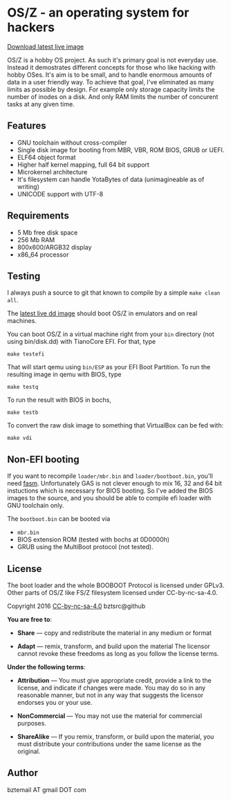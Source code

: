 OS/Z - an operating system for hackers
======================================

[Download latest live image](https://github.com/bztsrc/osz/osZ-x86_64-latest.dd)

OS/Z is a hobby OS project. As such it's primary goal is not
everyday use. Instead it demostrates different concepts
for those who like hacking with hobby OSes. It's aim is
to be small, and to handle enormous amounts of data in
a user friendly way. To achieve that goal, I've eliminated
as many limits as possible by design.
For example only storage capacity limits the number of inodes
on a disk. And only RAM limits the number of concurent tasks
at any given time.

Features
--------

 - GNU toolchain without cross-compiler
 - Single disk image for booting from MBR, VBR, ROM BIOS, GRUB or UEFI.
 - ELF64 object format
 - Higher half kernel mapping, full 64 bit support
 - Microkernel architecture
 - It's filesystem can handle YotaBytes of data (unimagineable as of writing)
 - UNICODE support with UTF-8

Requirements
------------

 - 5 Mb free disk space
 - 256 Mb RAM
 - 800x600/ARGB32 display
 - x86_64 processor

Testing
-------

I always push a source to git that known to compile by a simple `make clean all`.

The [latest live dd image](https://github.com/bztsrc/osz/osZ-x86_64-latest.dd) should boot OS/Z in emulators and on real machines.

You can boot OS/Z in a virtual machine right from your `bin` directory
(not using bin/disk.dd) with TianoCore EFI. For that, type

```shell
make testefi
```

That will start qemu using `bin/ESP` as your EFI Boot Partition. To run
the resulting image in qemu with BIOS, type

```shell
make testq
```

To run the result with BIOS in bochs,

```shell
make testb
```

To convert the raw disk image to something that VirtualBox can be fed with:

```shell
make vdi
```

Non-EFI booting
---------------

If you want to recompile `loader/mbr.bin` and `loader/bootboot.bin`, you'll need [fasm](http://flatassembler.net).
Unfortunately GAS is not clever enough to mix 16, 32 and 64 bit instuctions which is necessary for BIOS booting. So
I've added the BIOS images to the source, and you should be able to compile efi loader with GNU toolchain only.

The `bootboot.bin` can be booted via 
 - `mbr.bin`
 - BIOS extension ROM (tested with bochs at 0D0000h)
 - GRUB using the MultiBoot protocol (not tested).

License
-------

The boot loader and the whole BOOBOOT Protocol is licensed under GPLv3.
Other parts of OS/Z like FS/Z filesystem licensed under CC-by-nc-sa-4.0.

 Copyright 2016 [CC-by-nc-sa-4.0](https://creativecommons.org/licenses/by-nc-sa/4.0/) bztsrc@github
 
**You are free to**:

 - **Share** — copy and redistribute the material in any medium or format

 - **Adapt** — remix, transform, and build upon the material
     The licensor cannot revoke these freedoms as long as you follow
     the license terms.
 
**Under the following terms**:

 - **Attribution** — You must give appropriate credit, provide a link to
     the license, and indicate if changes were made. You may do so in
     any reasonable manner, but not in any way that suggests the
     licensor endorses you or your use.

 - **NonCommercial** — You may not use the material for commercial purposes.

 - **ShareAlike** — If you remix, transform, or build upon the material,
     you must distribute your contributions under the same license as
     the original.

Author
------

bztemail AT gmail DOT com
